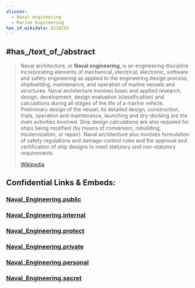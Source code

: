 ```yaml
---
aliases:
  - Naval engineering
  - Marine Engineering
has_id_wikidata: Q118291
---
```



## #has_/text_of_/abstract 

> Naval architecture, or **Naval engineering**, is an engineering discipline incorporating elements of mechanical, electrical, electronic, software and safety engineering as applied to the engineering design process, shipbuilding, maintenance, and operation of marine vessels and structures. Naval architecture involves basic and applied research, design, development, design evaluation (classification) and calculations during all stages of the life of a marine vehicle. Preliminary design of the vessel, its detailed design, construction, trials, operation and maintenance, launching and dry-docking are the main activities involved. Ship design calculations are also required for ships being modified (by means of conversion, rebuilding, modernization, or repair). Naval architecture also involves formulation of safety regulations and damage-control rules and the approval and certification of ship designs to meet statutory and non-statutory requirements.
>
> [Wikipedia](https://en.wikipedia.org/wiki/Naval%20architecture) 


## Confidential Links & Embeds: 

### [Naval_Engineering.public](/_public\Technology/Naval_Engineering.public.md) 

### [Naval_Engineering.internal](/_internal\Technology/Naval_Engineering.internal.md) 

### [Naval_Engineering.protect](/_protect\Technology/Naval_Engineering.protect.md) 

### [Naval_Engineering.private](/_private\Technology/Naval_Engineering.private.md) 

### [Naval_Engineering.personal](/_personal\Technology/Naval_Engineering.personal.md) 

### [Naval_Engineering.secret](/_secret\Technology/Naval_Engineering.secret.md)

